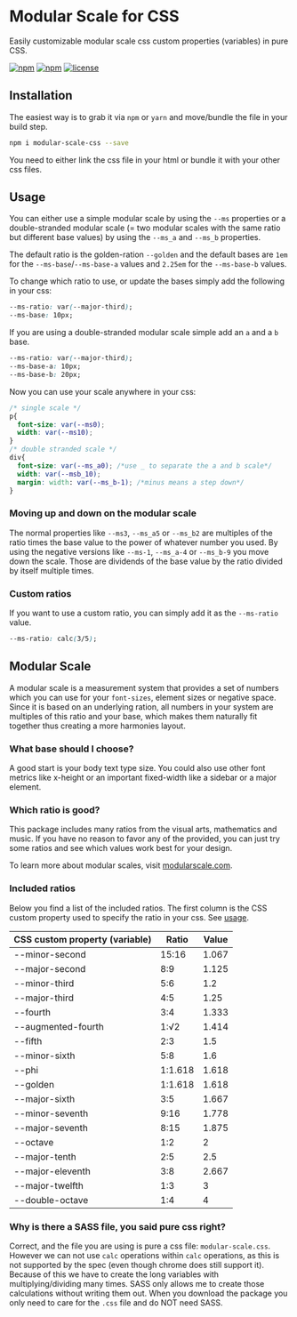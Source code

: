 # Modular Scale for CSS
Easily customizable modular scale css custom properties (variables) in pure CSS.

[![npm](https://img.shields.io/npm/v/modular-scale-css.svg?style=flat-square)](https://www.npmjs.com/package/modular-scale-css)
[![npm](https://img.shields.io/npm/dt/modular-scale-css.svg?style=flat-square)](https://www.npmjs.com/package/modular-scale-css) [![license](https://img.shields.io/github/license/nuclei/modular-scale.svg?style=flat-square)](https://github.com/nuclei/modular-scale/blob/master/LICENSE)

## Installation
The easiest way is to grab it via `npm` or `yarn` and move/bundle the file in your build step.

```bash
npm i modular-scale-css --save
```

You need to either link the css file in your html or bundle it with your other css files.

## Usage
You can either use a simple modular scale by using the `--ms` properties or a double-stranded modular scale (= two modular scales with the same ratio but different base values) by using the `--ms_a` and `--ms_b` properties.

The default ratio is the golden-ration `--golden` and the default bases are `1em` for the `--ms-base`/`--ms-base-a` values and `2.25em` for the `--ms-base-b` values.

To change which ratio to use, or update the bases simply add the following in your css:

```css
--ms-ratio: var(--major-third);
--ms-base: 10px;
```

If you are using a double-stranded modular scale simple add an `a` and a `b` base.

```css
--ms-ratio: var(--major-third);
--ms-base-a: 10px;
--ms-base-b: 20px;
```

Now you can use your scale anywhere in your css:

```css
/* single scale */
p{
  font-size: var(--ms0);
  width: var(--ms10);
}
/* double stranded scale */
div{
  font-size: var(--ms_a0); /*use _ to separate the a and b scale*/
  width: var(--msb_10);
  margin: width: var(--ms_b-1); /*minus means a step down*/
}
```

### Moving up and down on the modular scale
The normal properties like `--ms3`, `--ms_a5` or `--ms_b2` are multiples of the ratio times the base value to the power of whatever number you used. By using the negative versions like `--ms-1`, `--ms_a-4` or `--ms_b-9` you move down the scale. Those are dividends of the base value by the ratio divided by itself multiple times.

### Custom ratios
If you want to use a custom ratio, you can simply add it as the `--ms-ratio` value.

```css
--ms-ratio: calc(3/5);
```

## Modular Scale
A modular scale is a measurement system that provides a set of numbers which you can use for your `font-sizes`, element sizes or negative space. Since it is based on an underlying ration, all numbers in your system are multiples of this ratio and your base, which makes them naturally fit together thus creating a more harmonies layout.

### What base should I choose?
A good start is your body text type size. You could also use other font metrics like x-height or an important fixed-width like a sidebar or a major element.

### Which ratio is good?
This package includes many ratios from the visual arts, mathematics and music. If you have no reason to favor any of the provided, you can just try some ratios and see which values work best for your design.

To learn more about modular scales, visit [modularscale.com](http://www.modularscale.com).

### Included ratios
Below you find a list of the included ratios. The first column is the CSS custom property used to specify the ratio in your css. See [usage](#usage).

CSS custom property (variable) | Ratio | Value
--- | --- | ---
--minor-second | 15:16 | 1.067
--major-second | 8:9 | 1.125
--minor-third | 5:6 | 1.2
--major-third | 4:5 | 1.25
--fourth | 3:4 | 1.333
--augmented-fourth | 1:√2 | 1.414
--fifth | 2:3 | 1.5
--minor-sixth | 5:8 | 1.6
--phi | 1:1.618 | 1.618
--golden | 1:1.618 | 1.618
--major-sixth | 3:5 | 1.667
--minor-seventh | 9:16 | 1.778
--major-seventh | 8:15 | 1.875
--octave | 1:2 | 2
--major-tenth | 2:5 | 2.5
--major-eleventh | 3:8 | 2.667
--major-twelfth | 1:3 | 3
--double-octave | 1:4 | 4

### Why is there a SASS file, you said pure css right?
Correct, and the file you are using is pure a css file: `modular-scale.css`. However we can not use `calc` operations within `calc` operations, as this is not supported by the spec (even though chrome does still support it). Because of this we have to create the long variables with multiplying/dividing many times. SASS only allows me to create those calculations without writing them out. When you download the package you only need to care for the `.css` file and do NOT need SASS.
